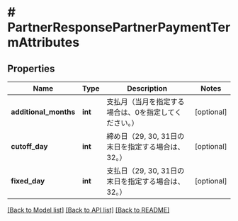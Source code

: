 # # PartnerResponsePartnerPaymentTermAttributes

## Properties

Name | Type | Description | Notes
------------ | ------------- | ------------- | -------------
**additional_months** | **int** | 支払月（当月を指定する場合は、0を指定してください。） | [optional]
**cutoff_day** | **int** | 締め日（29, 30, 31日の末日を指定する場合は、32。） | [optional]
**fixed_day** | **int** | 支払日（29, 30, 31日の末日を指定する場合は、32。） | [optional]

[[Back to Model list]](../../README.md#models) [[Back to API list]](../../README.md#endpoints) [[Back to README]](../../README.md)
